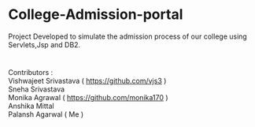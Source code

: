 # College-Admission-portal
Project Developed to simulate the admission process of our college using Servlets,Jsp and DB2.
#
Contributors : <br />
Vishwajeet Srivastava ( https://github.com/vjs3 )<br />
Sneha Srivastava<br />
Monika Agrawal ( https://github.com/monika170 )<br />
Anshika Mittal<br />
Palansh Agarwal ( Me )<br />

